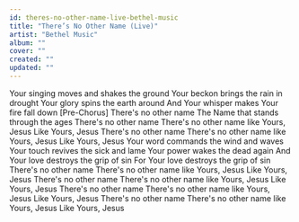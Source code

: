 ```yaml
---
id: theres-no-other-name-live-bethel-music
title: "There’s No Other Name (Live)"
artist: "Bethel Music"
album: ""
cover: ""
created: ""
updated: ""
---
```


Your singing moves and shakes the ground
Your beckon brings the rain in drought
Your glory spins the earth around
And Your whisper makes Your fire fall down
[Pre-Chorus]
There's no other name
The Name that stands through the ages
There's no other name
There's no other name like Yours, Jesus
Like Yours, Jesus
There's no other name
There's no other name like Yours, Jesus
Like Yours, Jesus
Your word commands the wind and waves
Your touch revives the sick and lame
Your power wakes the dead again
And Your love destroys the grip of sin
For Your love destroys the grip of sin
There's no other name
There's no other name like Yours, Jesus
Like Yours, Jesus
There's no other name
There's no other name like Yours, Jesus
Like Yours, Jesus
There's no other name
There's no other name like Yours, Jesus
Like Yours, Jesus
There's no other name
There's no other name like Yours, Jesus
Like Yours, Jesus